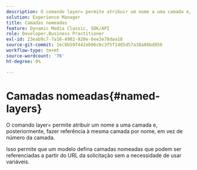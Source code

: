 ```yaml
---
description: O comando layer= permite atribuir um nome a uma camada e, posteriormente, fazer referência à mesma camada por nome, em vez de número da camada.
solution: Experience Manager
title: Camadas nomeadas
feature: Dynamic Media Classic, SDK/API
role: Developer,Business Practitioner
exl-id: 23eab9c7-7a16-4902-920e-6ee3e78daa18
source-git-commit: 1ec8b59f442eb96c6c3f5f1405d57a38a86bd056
workflow-type: tm+mt
source-wordcount: '76'
ht-degree: 0%

---
```


# Camadas nomeadas{#named-layers}

O comando layer= permite atribuir um nome a uma camada e, posteriormente, fazer referência à mesma camada por nome, em vez de número da camada.

Isso permite que um modelo defina camadas nomeadas que podem ser referenciadas a partir do URL da solicitação sem a necessidade de usar variáveis.

